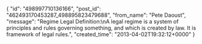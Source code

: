  {
   "id": "498997710136166",
   "post_id": "462493170453287_498895823479688",
   "from_name": "Pete Daoust",
   "message": "Regime Legal Definition:\nA legal regime is a system of principles and rules governing something, and which is created by law. It is framework of legal rules.",
   "created_time": "2013-04-02T19:32:12+0000"
 }
